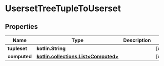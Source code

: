 
# UsersetTreeTupleToUserset

## Properties
Name | Type | Description | Notes
------------ | ------------- | ------------- | -------------
**tupleset** | **kotlin.String** |  |  [optional]
**computed** | [**kotlin.collections.List&lt;Computed&gt;**](Computed.md) |  |  [optional]




